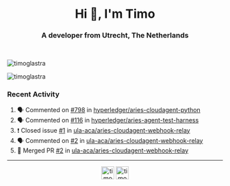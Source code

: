 <h1 align="center">Hi 👋, I'm Timo</h1>
<h3 align="center">A developer from Utrecht, The Netherlands</h3>
<br/>
<!-- https://github.com/rahuldkjain/github-profile-readme-generator --!>

<p align="left"><img src="https://github-readme-stats.vercel.app/api?username=timoglastra&show_icons=true&count_private=true&" alt="timoglastra" /></p>

<!--
Github language stats
<p align="left"><img src="https://github-readme-stats.vercel.app/api/top-langs/?username=timoglastra&layout=compact" alt="timoglastra" /><p>
-->

<!-- Codestats language stats -->
<p align="left"><img src="https://codestats-readme.vercel.app/api/top-langs/?username=timoglastra&layout=compact&language_count=12" alt="timoglastra" /><p>  
  
<h3>Recent Activity</h3>

<!--START_SECTION:activity-->
1. 🗣 Commented on [#798](https://github.com/hyperledger/aries-cloudagent-python/issues/798) in [hyperledger/aries-cloudagent-python](https://github.com/hyperledger/aries-cloudagent-python)
2. 🗣 Commented on [#116](https://github.com/hyperledger/aries-agent-test-harness/issues/116) in [hyperledger/aries-agent-test-harness](https://github.com/hyperledger/aries-agent-test-harness)
3. ❗️ Closed issue [#1](https://github.com/ula-aca/aries-cloudagent-webhook-relay/issues/1) in [ula-aca/aries-cloudagent-webhook-relay](https://github.com/ula-aca/aries-cloudagent-webhook-relay)
4. 🗣 Commented on [#2](https://github.com/ula-aca/aries-cloudagent-webhook-relay/issues/2) in [ula-aca/aries-cloudagent-webhook-relay](https://github.com/ula-aca/aries-cloudagent-webhook-relay)
5. 🎉 Merged PR [#2](https://github.com/ula-aca/aries-cloudagent-webhook-relay/pull/2) in [ula-aca/aries-cloudagent-webhook-relay](https://github.com/ula-aca/aries-cloudagent-webhook-relay)
<!--END_SECTION:activity-->

---

<p align="center">
<a href="https://twitter.com/timoglastra" target="blank"><img align="center" src="https://cdn.jsdelivr.net/npm/simple-icons@3.0.1/icons/twitter.svg" alt="timoglastra" height="30" width="30" /></a>
<a href="https://linkedin.com/in/timoglastra" target="blank"><img align="center" src="https://cdn.jsdelivr.net/npm/simple-icons@3.0.1/icons/linkedin.svg" alt="timoglastra" height="30" width="30" /></a>
</p>



